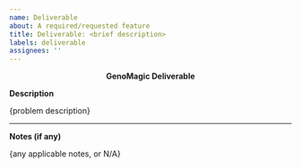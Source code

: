```yaml
---
name: Deliverable
about: A required/requested feature
title: Deliverable: <brief description>
labels: deliverable
assignees: ''
---
```


<p align="center">
    <b>GenoMagic Deliverable</b>
</p>

**Description**

{problem description}

---

**Notes (if any)**

{any applicable notes, or N/A}

